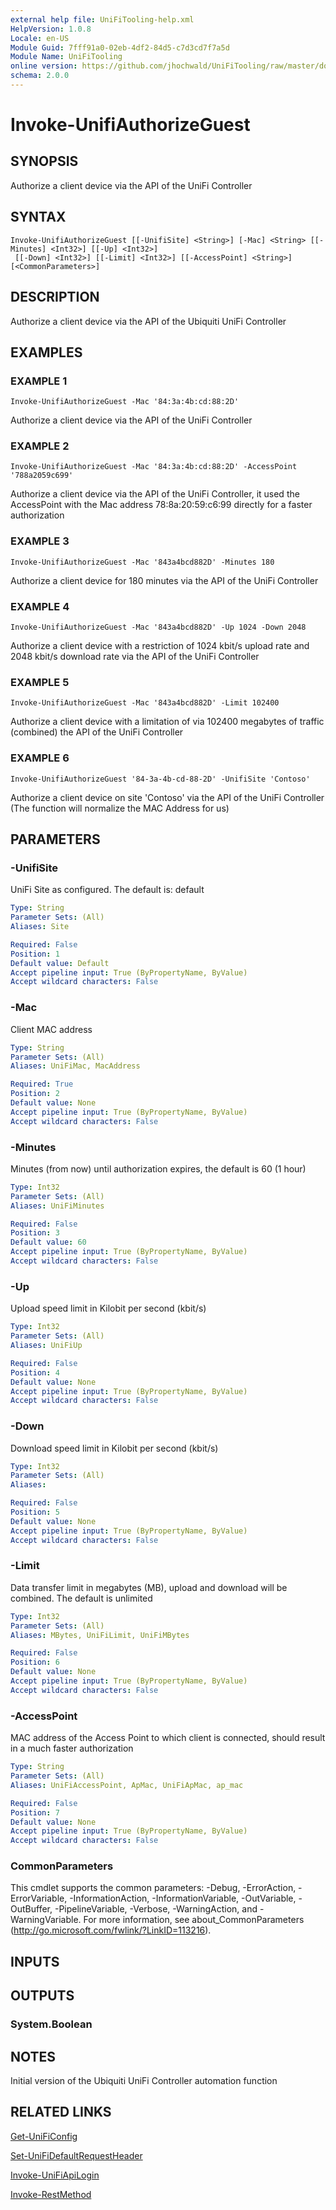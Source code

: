 ```yaml
---
external help file: UniFiTooling-help.xml
HelpVersion: 1.0.8
Locale: en-US
Module Guid: 7fff91a0-02eb-4df2-84d5-c7d3cd7f7a5d
Module Name: UniFiTooling
online version: https://github.com/jhochwald/UniFiTooling/raw/master/docs/Invoke-UnifiAuthorizeGuest.md
schema: 2.0.0
---
```


# Invoke-UnifiAuthorizeGuest

## SYNOPSIS
Authorize a client device via the API of the UniFi Controller

## SYNTAX

```
Invoke-UnifiAuthorizeGuest [[-UnifiSite] <String>] [-Mac] <String> [[-Minutes] <Int32>] [[-Up] <Int32>]
 [[-Down] <Int32>] [[-Limit] <Int32>] [[-AccessPoint] <String>] [<CommonParameters>]
```

## DESCRIPTION
Authorize a client device via the API of the Ubiquiti UniFi Controller

## EXAMPLES

### EXAMPLE 1
```
Invoke-UnifiAuthorizeGuest -Mac '84:3a:4b:cd:88:2D'
```

Authorize a client device via the API of the UniFi Controller

### EXAMPLE 2
```
Invoke-UnifiAuthorizeGuest -Mac '84:3a:4b:cd:88:2D' -AccessPoint '788a2059c699'
```

Authorize a client device via the API of the UniFi Controller, it used the AccessPoint with the Mac address 78:8a:20:59:c6:99 directly for a faster authorization

### EXAMPLE 3
```
Invoke-UnifiAuthorizeGuest -Mac '843a4bcd882D' -Minutes 180
```

Authorize a client device for 180 minutes via the API of the UniFi Controller

### EXAMPLE 4
```
Invoke-UnifiAuthorizeGuest -Mac '843a4bcd882D' -Up 1024 -Down 2048
```

Authorize a client device with a restriction of 1024 kbit/s upload rate and 2048 kbit/s download rate via the API of the UniFi Controller

### EXAMPLE 5
```
Invoke-UnifiAuthorizeGuest -Mac '843a4bcd882D' -Limit 102400
```

Authorize a client device with a limitation of  via 102400 megabytes of traffic (combined) the API of the UniFi Controller

### EXAMPLE 6
```
Invoke-UnifiAuthorizeGuest '84-3a-4b-cd-88-2D' -UnifiSite 'Contoso'
```

Authorize a client device on site 'Contoso' via the API of the UniFi Controller (The function will normalize the MAC Address for us)

## PARAMETERS

### -UnifiSite
UniFi Site as configured.
The default is: default

```yaml
Type: String
Parameter Sets: (All)
Aliases: Site

Required: False
Position: 1
Default value: Default
Accept pipeline input: True (ByPropertyName, ByValue)
Accept wildcard characters: False
```

### -Mac
Client MAC address

```yaml
Type: String
Parameter Sets: (All)
Aliases: UniFiMac, MacAddress

Required: True
Position: 2
Default value: None
Accept pipeline input: True (ByPropertyName, ByValue)
Accept wildcard characters: False
```

### -Minutes
Minutes (from now) until authorization expires, the default is 60 (1 hour)

```yaml
Type: Int32
Parameter Sets: (All)
Aliases: UniFiMinutes

Required: False
Position: 3
Default value: 60
Accept pipeline input: True (ByPropertyName, ByValue)
Accept wildcard characters: False
```

### -Up
Upload speed limit in Kilobit per second (kbit/s)

```yaml
Type: Int32
Parameter Sets: (All)
Aliases: UniFiUp

Required: False
Position: 4
Default value: None
Accept pipeline input: True (ByPropertyName, ByValue)
Accept wildcard characters: False
```

### -Down
Download speed limit in Kilobit per second (kbit/s)

```yaml
Type: Int32
Parameter Sets: (All)
Aliases:

Required: False
Position: 5
Default value: None
Accept pipeline input: True (ByPropertyName, ByValue)
Accept wildcard characters: False
```

### -Limit
Data transfer limit in megabytes (MB), upload and download will be combined.
The default is unlimited

```yaml
Type: Int32
Parameter Sets: (All)
Aliases: MBytes, UniFiLimit, UniFiMBytes

Required: False
Position: 6
Default value: None
Accept pipeline input: True (ByPropertyName, ByValue)
Accept wildcard characters: False
```

### -AccessPoint
MAC address of the Access Point to which client is connected, should result in a much faster authorization

```yaml
Type: String
Parameter Sets: (All)
Aliases: UniFiAccessPoint, ApMac, UniFiApMac, ap_mac

Required: False
Position: 7
Default value: None
Accept pipeline input: True (ByPropertyName, ByValue)
Accept wildcard characters: False
```

### CommonParameters
This cmdlet supports the common parameters: -Debug, -ErrorAction, -ErrorVariable, -InformationAction, -InformationVariable, -OutVariable, -OutBuffer, -PipelineVariable, -Verbose, -WarningAction, and -WarningVariable.
For more information, see about_CommonParameters (http://go.microsoft.com/fwlink/?LinkID=113216).

## INPUTS

## OUTPUTS

### System.Boolean
## NOTES
Initial version of the Ubiquiti UniFi Controller automation function

## RELATED LINKS

[Get-UniFiConfig]()

[Set-UniFiDefaultRequestHeader]()

[Invoke-UniFiApiLogin]()

[Invoke-RestMethod]()


